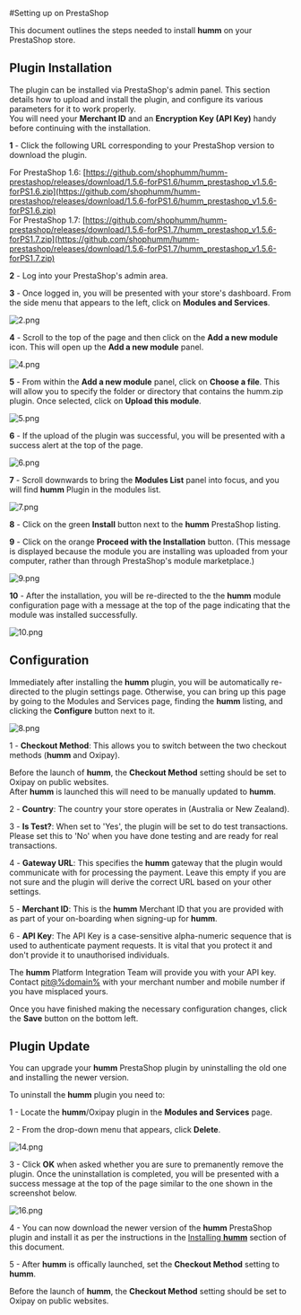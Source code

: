 #Setting up on PrestaShop

This document outlines the steps needed to install **humm** on your PrestaShop store.

## Plugin Installation
<div id="installing-humm">
  The plugin can be installed via PrestaShop's admin panel. This section details how to upload and install the plugin, and configure its various parameters for it to work properly.
</div>

<div class="panel">
  You will need your <b>Merchant ID</b> and an <b>Encryption Key (API Key)</b> handy before continuing with the installation. 
</div>

**1** - Click the following URL corresponding to your PrestaShop version to download the plugin.

For PrestaShop 1.6:
[https://github.com/shophumm/humm-prestashop/releases/download/1.5.6-forPS1.6/humm_prestashop_v1.5.6-forPS1.6.zip](https://github.com/shophumm/humm-prestashop/releases/download/1.5.6-forPS1.6/humm_prestashop_v1.5.6-forPS1.6.zip)  
For PrestaShop 1.7:
[https://github.com/shophumm/humm-prestashop/releases/download/1.5.6-forPS1.7/humm_prestashop_v1.5.6-forPS1.7.zip](https://github.com/shophumm/humm-prestashop/releases/download/1.5.6-forPS1.7/humm_prestashop_v1.5.6-forPS1.7.zip)  

**2** - Log into your PrestaShop's admin area.

**3** - Once logged in, you will be presented with your store's dashboard. From the side menu that appears to the left, click on **Modules and Services**.

![2.png](/img/platforms/prestashop/2.png)

**4** - Scroll to the top of the page and then click on the **Add a new module** icon. This will open up the **Add a new module** panel.

![4.png](/img/platforms/prestashop/4.png)

**5** - From within the **Add a new module** panel, click on **Choose a file**. This will allow you to specify the folder or directory that contains the humm.zip plugin. Once selected, click on **Upload this module**.

![5.png](/img/platforms/prestashop/5.png)

**6** - If the upload of the plugin was successful, you will be presented with a success alert at the top of the page.

![6.png](/img/platforms/prestashop/6.png)

**7** - Scroll downwards to bring the **Modules List** panel into focus, and you will find **humm** Plugin in the modules list.

![7.png](/img/platforms/prestashop/7.png)

**8** - Click on the green **Install** button next to the **humm** PrestaShop listing.

**9** - Click on the orange **Proceed with the Installation** button. (This message is displayed because the module you are installing was uploaded from your computer, rather than through PrestaShop's module marketplace.)

![9.png](/img/platforms/prestashop/9.png)

**10** - After the installation, you will be re-directed to the the **humm** module configuration page with a message at the top of the page indicating that the module was installed successfully.

![10.png](/img/platforms/prestashop/10.png)

## Configuration

Immediately after installing the **humm** plugin, you will be automatically re-directed to the plugin settings page. Otherwise, you can bring up this page by going to the Modules and Services page, finding the **humm** listing, and clicking the **Configure** button next to it.

![8.png](/img/platforms/prestashop/8.png)

1 - **Checkout Method**: This allows you to switch between the two checkout methods (**humm** and Oxipay). 

<div class="panel">
  Before the launch of <b>humm</b>, the <b>Checkout Method</b> setting should be set to Oxipay on public websites.<br>
  After <b>humm</b> is launched this will need to be manually updated to <b>humm</b>.
</div>

2 - **Country**: The country your store operates in (Australia or New Zealand).

3 - **Is Test?**: When set to 'Yes', the plugin will be set to do test transactions. Please set this to 'No' when you have done testing and are ready for real transactions.

4 - **Gateway URL**: This specifies the **humm** gateway that the plugin would communicate with for processing the payment. Leave this empty if you are not sure and the plugin will derive the correct URL based on your other settings.

5 - **Merchant ID**: This is the **humm** Merchant ID that you are provided with as part of your on-boarding when signing-up for **humm**.

6 - **API Key**: The API Key is a case-sensitive alpha-numeric sequence that is used to authenticate payment requests. It is vital that you protect it and don't provide it to unauthorised individuals.

<div class="panel">
  The <b>humm</b> Platform Integration Team will provide you with your API key.<br>
  Contact <a href="mailto:pit@%domain%">pit@%domain%</a> with your merchant number and mobile number if you have misplaced yours.
</div>

Once you have finished making the necessary configuration changes, click the **Save** button on the bottom left.

## Plugin Update

You can upgrade your **humm** PrestaShop plugin by uninstalling the old one and installing the newer version.

To uninstall the **humm** plugin you need to:

1 - Locate the **humm**/Oxipay plugin in the **Modules and Services** page.

2 - From the drop-down menu that appears, click **Delete**.

![14.png](/img/platforms/prestashop/14.png)

3 - Click **OK** when asked whether you are sure to premanently remove the plugin. Once the uninstallation is completed, you will be presented with a success message at the top of the page similar to the one shown in the screenshot below.

![16.png](/img/platforms/prestashop/16.png)

4 - You can now download the newer version of the **humm** PrestaShop plugin and install it as per the instructions in the [Installing **humm**](#installing-humm) section of this document.

5 - After **humm** is offically launched, set the **Checkout Method** setting to **humm**.

<div class="panel">
  Before the launch of <b>humm</b>, the <b>Checkout Method</b> setting should be set to Oxipay on public websites.<br>
</div>
